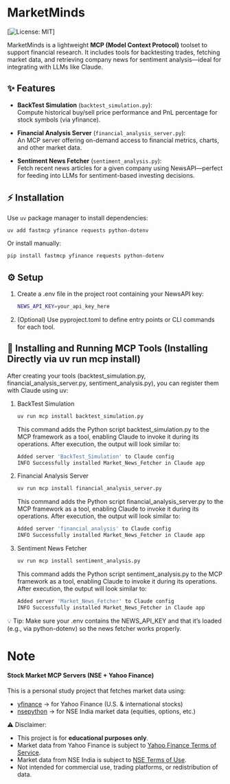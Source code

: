 # MarketMinds

[![License: MIT](https://img.shields.io/badge/License-MIT-blue.svg)]

MarketMinds is a lightweight **MCP (Model Context Protocol)** toolset to support financial research. It includes tools for backtesting trades, fetching market data, and retrieving company news for sentiment analysis—ideal for integrating with LLMs like Claude.

##  ✨  Features

- **BackTest Simulation** (`backtest_simulation.py`):  
  Compute historical buy/sell price performance and PnL percentage for stock symbols (via yfinance).

- **Financial Analysis Server** (`financial_analysis_server.py`):  
  An MCP server offering on-demand access to financial metrics, charts, and other market data.

- **Sentiment News Fetcher** (`sentiment_analysis.py`):  
  Fetch recent news articles for a given company using NewsAPI—perfect for feeding into LLMs for sentiment-based investing decisions.

## ⚡ Installation

Use `uv` package manager to install dependencies:

```bash
uv add fastmcp yfinance requests python-dotenv
```

Or install manually:
```bash
pip install fastmcp yfinance requests python-dotenv
```

## ⚙️ Setup
1. Create a .env file in the project root containing your NewsAPI key:
    ```bash
    NEWS_API_KEY=your_api_key_here
    ```
2. (Optional) Use pyproject.toml to define entry points or CLI commands for each tool.


## 🚀 Installing and Running MCP Tools (Installing Directly via uv run mcp install)
After creating your tools (backtest_simulation.py, financial_analysis_server.py, sentiment_analysis.py), you can register them with Claude using uv:


1. BackTest Simulation
     ```bash
    uv run mcp install backtest_simulation.py
    ```
    This command adds the Python script backtest_simulation.py to the MCP framework as a tool, enabling Claude to invoke it during its operations.
    After execution, the output will look similar to:
    ``` bash
    Added server 'BackTest_Simulation' to Claude config
    INFO Successfully installed Market_News_Fetcher in Claude app
    ```


2. Financial Analysis Server
    ```bash
    uv run mcp install financial_analysis_server.py
    ```
    This command adds the Python script financial_analysis_server.py to the MCP framework as a tool, enabling Claude to invoke it during its operations.
     After execution, the output will look similar to:
    ``` bash
    Added server 'financial_analysis' to Claude config
    INFO Successfully installed Market_News_Fetcher in Claude app
    ```

3. Sentiment News Fetcher
    ``` bash
    uv run mcp install sentiment_analysis.py
    ```
    This command adds the Python script sentiment_analysis.py to the MCP framework as a tool, enabling Claude to invoke it during its operations.
     After execution, the output will look similar to:
    ``` bash
    Added server 'Market_News_Fetcher' to Claude config
    INFO Successfully installed Market_News_Fetcher in Claude app
    ```




💡 Tip: Make sure your .env contains the NEWS_API_KEY and that it’s loaded (e.g., via python-dotenv) so the news fetcher works properly.


# Note
#### Stock Market MCP Servers (NSE + Yahoo Finance)

This is a personal study project that fetches market data using:  
- [yfinance](https://pypi.org/project/yfinance/) → for Yahoo Finance (U.S. & international stocks)  
- [nsepython](https://pypi.org/project/nsepython/) → for NSE India market data (equities, options, etc.)  

⚠️ Disclaimer:
- This project is for **educational purposes only**.
- Market data from Yahoo Finance is subject to [Yahoo Finance Terms of Service](https://legal.yahoo.com/us/en/yahoo/terms/otos/index.html).
- Market data from NSE India is subject to [NSE Terms of Use](https://www.nseindia.com/terms-of-use).
- Not intended for commercial use, trading platforms, or redistribution of data.
